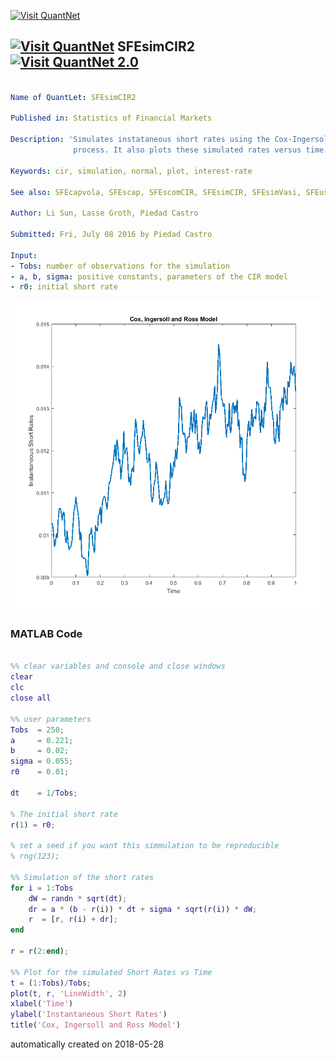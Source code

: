 [<img src="https://github.com/QuantLet/Styleguide-and-FAQ/blob/master/pictures/banner.png" width="888" alt="Visit QuantNet">](http://quantlet.de/)

## [<img src="https://github.com/QuantLet/Styleguide-and-FAQ/blob/master/pictures/qloqo.png" alt="Visit QuantNet">](http://quantlet.de/) **SFEsimCIR2** [<img src="https://github.com/QuantLet/Styleguide-and-FAQ/blob/master/pictures/QN2.png" width="60" alt="Visit QuantNet 2.0">](http://quantlet.de/)

```yaml

Name of QuantLet: SFEsimCIR2

Published in: Statistics of Financial Markets

Description: 'Simulates instataneous short rates using the Cox-Ingersol-Ross 
              process. It also plots these simulated rates versus time.'

Keywords: cir, simulation, normal, plot, interest-rate

See also: SFEcapvola, SFEscap, SFEscomCIR, SFEsimCIR, SFEsimVasi, SFEustb, vola

Author: Li Sun, Lasse Groth, Piedad Castro

Submitted: Fri, July 08 2016 by Piedad Castro

Input:
- Tobs: number of observations for the simulation
- a, b, sigma: positive constants, parameters of the CIR model
- r0: initial short rate

```

![Picture1](SFEsimCIR2_matlab.png)

### MATLAB Code
```matlab

%% clear variables and console and close windows
clear
clc
close all

%% user parameters
Tobs  = 250;
a     = 0.221;
b     = 0.02;
sigma = 0.055;
r0    = 0.01;

dt    = 1/Tobs;

% The initial short rate
r(1) = r0;

% set a seed if you want this simmulation to be reproducible
% rng(123); 

%% Simulation of the short rates
for i = 1:Tobs
    dW = randn * sqrt(dt);
    dr = a * (b - r(i)) * dt + sigma * sqrt(r(i)) * dW;
    r  = [r, r(i) + dr];
end

r = r(2:end);

%% Plot for the simulated Short Rates vs Time
t = (1:Tobs)/Tobs;
plot(t, r, 'LineWidth', 2)
xlabel('Time')
ylabel('Instantaneous Short Rates')
title('Cox, Ingersoll and Ross Model')

```

automatically created on 2018-05-28